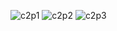 ![c2p1](https://github.com/Yash12patre/YashCarshow/assets/92026630/0c706fa6-1eb9-4646-b7b6-ad8fe06ed2f4)
![c2p2](https://github.com/Yash12patre/YashCarshow/assets/92026630/2108cf2b-a898-4924-b864-e3d8dca0da26)
![c2p3](https://github.com/Yash12patre/YashCarshow/assets/92026630/c8351946-5244-4aeb-b0d0-521630cf8c31)
